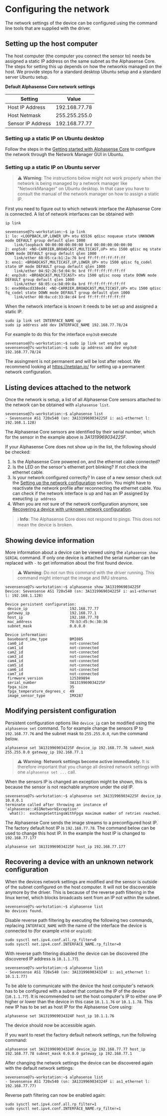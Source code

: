 # Configuring the network

The network settings of the device can be configured using the command line tools that are supplied with the driver.

## Setting up the host computer

The host computer (the computer you connect the sensor to) needs be assigned 
a static IP address on the same subnet as the Alphasense Core. The steps for 
setting this up depends on how the networkis managed on the host. We provide 
steps for a standard desktop Ubuntu setup and a standard server Ubuntu setup. 

**Default Alphasense Core network settings**

| Setting  | Value |
| ------------------- | ------------- |
| Host IP Address     | 192.168.77.78  |
| Host Netmask        | 255.255.255.0  |
| Sensor IP Address   | 192.168.77.77  |

### Setting up a static IP on Ubuntu desktop

Follow the steps in the [Getting started with Alphasense Core](/pages/getting_started.md#setting-up-the-network-configuration) to configure
the network through the Network Manager GUI in Ubuntu.

### Setting up a static IP on Ubuntu server

> :warning: **Warning**: The instructions below might not work properly when the network is 
>being managed by a network manager like "NetworkManager" on Ubuntu desktop. In that case you 
>have to consult the manual of the network manager on how to assign a static IP.

First you need to figure out to which network interface the Alphasense Core is connected. A list of network interfaces can be obtained with

```console
ip link
```

```console
sevensense@7s-workstation:~$ ip link
1: lo: <LOOPBACK,UP,LOWER_UP> mtu 65536 qdisc noqueue state UNKNOWN mode DEFAULT group default qlen 1000
    link/loopback 00:00:00:00:00:00 brd 00:00:00:00:00:00
2: enp5s0: <NO-CARRIER,BROADCAST,MULTICAST,UP> mtu 1500 qdisc mq state DOWN mode DEFAULT group default qlen 1000
    link/ether 68:05:ca:b1:2a:76 brd ff:ff:ff:ff:ff:ff
3: eno1: <BROADCAST,MULTICAST,UP,LOWER_UP> mtu 1500 qdisc fq_codel state UP mode DEFAULT group default qlen 1000
    link/ether 04:92:26:5d:04:9c brd ff:ff:ff:ff:ff:ff
4: enp3s0: <BROADCAST,MULTICAST> mtu 1500 qdisc noop state DOWN mode DEFAULT group default qlen 1000
    link/ether 68:05:ca:b8:09:8a brd ff:ff:ff:ff:ff:ff
5: enx000acd338ed4: <NO-CARRIER,BROADCAST,MULTICAST,UP> mtu 1500 qdisc fq_codel state DOWN mode DEFAULT group default qlen 1000
    link/ether 00:0a:cd:33:8e:d4 brd ff:ff:ff:ff:ff:ff
```

When the network interface is known it needs to be set up and assigned a static IP.

```console
sudo ip link set INTERFACE_NAME up
sudo ip address add dev INTERFACE_NAME 192.168.77.78/24
```

For example to do this for the interface `enp3s0` execute

```console
sevensense@7s-workstation:~$ sudo ip link set enp3s0 up
sevensense@7s-workstation:~$ sudo ip address add dev enp3s0 192.168.77.78/24
```

The assingment is not permanent and will be lost after reboot. 
We recommend looking at https://netplan.io/ for setting up a permanent network configuration.

## Listing devices attached to the network

Once the network is setup, a list of all Alphasense Core sensors attached to the network can be obtained with `alphasense list`.

```
sevensense@7s-workstation:~$ alphasense list
- Sevensense AS1 720x540 (sn: 3A1319969034225F i: as1-ethernet l: 192.168.1.128)
```

The Alphasense Core sensors are identified by their serial number, 
which for the sensor in the example above is *3A1319969034225F*.

If your Alphasense Core does not show up in the list, the following should be checked:

1. Is the Alphasense Core powered on, and the ethernet cable connected?
2. Is the LED on the sensor's ethernet port blinking? If not check the ethernet cable.
3. Is your network configured correctly? In case of a new sensor check out the
[Setting up the network configuration](/pages/getting_started.md#setting-up-the-network-configuration) 
section. You might have to reactivate the network profile after reconnecting the ethernet cable. You can check if the network interface is up and has an IP assigned by exeucting `ip address`
4. When you are not sure of the network configuration anymore, 
see [Recovering a device with unknown network configuration](/pages/configuring_the_network.md#recovering-a-device-with-an-unknown-network-configuration).

> :information_source: **Info**: The Alphasense Core does not respond to pings. This does not mean the device is broken.

## Showing device information

More information about a device can be viewed using the `alphasense show SERIAL` command. If only one device is attached
the serial number can be replaced with `-` to get information about the first found device.

> :warning: **Warning**: Do not run this command with the driver running. This command might interrupt the image and IMU streams.

```
sevensense@7s-workstation:~$ alphasense show 3A1319969034225F
Device: Sevensense AS1 720x540 (sn: 3A1319969034225F i: as1-ethernet l: 192.168.1.128)

Device persistent configuration:
 device_ip                   192.168.77.77
 gateway_ip                  192.168.77.1
 host_ip                     192.168.77.78
 mac_address                 70:b3:d5:9c:30:36
 subnet_mask                 0.0.0.0

Device information:
 baseboard_imu_type          BMI085
 cam0_id                     not-connected
 cam1_id                     not-connected
 cam2_id                     not-connected
 cam3_id                     not-connected
 cam4_id                     not-connected
 cam5_id                     not-connected
 cam6_id                     not-connected
 cam7_id                     not-connected
 firmware_version            125389894
 serial_number               3A1319969034225F
 fpga_size                   35
 fpga_temperature_degrees_c  49
 image_sensor_type           IMX287
```

## Modifying persistent configuration

Persistent configuration options like `device_ip` can be modified using the `alphasense set` command. 
To for example change the sensors IP to `192.168.77.76` and the subnet mask to `255.255.0.0`, run the command below.

```
alphasense set 3A1319969034225F device_ip 192.168.77.76 subnet_mask 255.255.0.0 gateway_ip 192.168.77.1
```

> :warning: **Warning**: **Network settings become active immediately.** It is therefore important that you change all desired network settings with one `alphasense set ...` call.

When the sensors IP is changed an exception might be shown, this is because the
sensor is not reachable anymore under the old IP.

```
sevensense@7s-workstation:~$ alphasense set 3A1319969034225F device_ip 10.0.0.1
terminate called after throwing an instance of 'alphasense::AS1NetworkException'
  what():  exchangeSettingsWithFpga maximum number of retries reached.
```

The Alphasense Core sends the image streams to a preconfigured host IP.
The factory default host IP is `192.168.77.78`. The command below can be used to change
this host IP. In the example the host IP is changed to `192.168.77.177`

```
alphasense set 3A1319969034225F host_ip 192.168.77.177
```

## Recovering a device with an unknown network configuration

When the devices network settings are modified and the sensor is outside of the subnet configured on 
the host computer. It will not be discoverable anymore by the driver. This is because of the reverse 
path filtering in the linux kernel, which blocks broadcasts sent from an IP not within the subnet.

```
sevensense@7s-workstation:~$ alphasense list
No devices found.
```

Disable reverse path filtering by executing the following two commands, replacing `INTERFACE_NAME` with 
the name of the interface the device is connected to (for example `eth0` or `enp1s0`):

```
sudo sysctl net.ipv4.conf.all.rp_filter=0
sudo sysctl net.ipv4.conf.INTERFACE_NAME.rp_filter=0
```

With reverse path filtering disabled the device can be discovered (the discovered IP address 
is `10.1.1.77`).

```
sevensense@7s-workstation:~$ alphasense list
- Sevensense AS1 720x540 (sn: 3A1319969034324F i: as1_ethernet l: 10.1.1.77)
```

To be able to communicate with the device the host computer's network has to be configured with a 
subnet that contains the IP of the device (`10.1.1.77`). It is recommended to set the host computer's 
IP to either one IP higher or lower than the device in this case `10.1.1.76` or `10.1.1.78`. This new IP has to be set as host IP for the Alphasense Core using:

```
alphasense set 3A1319969034324F host_ip 10.1.1.76
```

The device
should now be accessible again. 

If you want to reset the factory default network settings, run the following command:

```
alphasense set 3A1319969034324F device_ip 192.168.77.77 host_ip 192.168.77.78 subnet_mask 0.0.0.0 gateway_ip 192.168.77.1
```

After changing the network settings the device can be discovered again with the default network settings.

```
sevensense@7s-workstation:~$ alphasense list
- Sevensense AS1 720x540 (sn: 3A1319969034324F i: as1_ethernet l: 192.168.77.77)
```

Reverse path filtering can now be enabled again:

```
sudo sysctl net.ipv4.conf.all.rp_filter=1
sudo sysctl net.ipv4.conf.INTERFACE_NAME.rp_filter=1
```